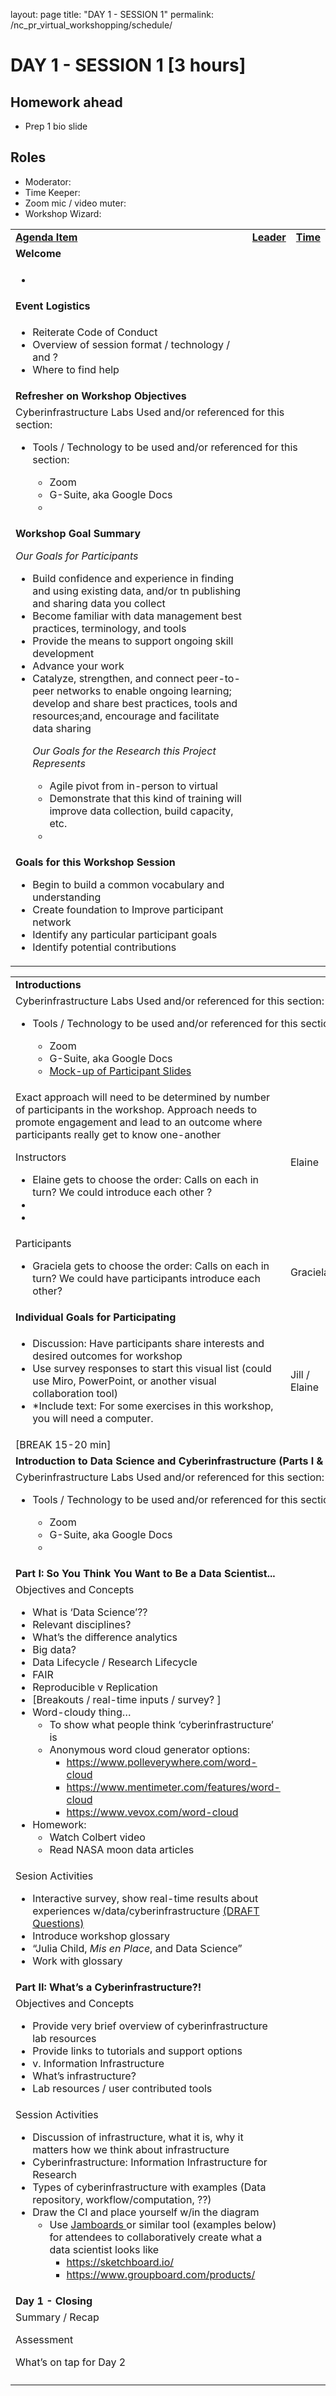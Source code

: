 layout: page
title: "DAY 1 - SESSION 1"
permalink: /nc_pr_virtual_workshopping/schedule/


# DAY 1 - SESSION 1 [3 hours]


## Homework ahead
* Prep 1 bio slide

## Roles
* Moderator: 
* Time Keeper:
* Zoom mic / video muter:
* Workshop Wizard: 

<table>
  <tr>
   <td><strong><span style="text-decoration:underline;">Agenda Item</span></strong>
   </td>
   <td><strong><span style="text-decoration:underline;">Leader</span></strong>
   </td>
   <td><strong><span style="text-decoration:underline;">Time</span></strong>
   </td>
  </tr>
  <tr>
   <td colspan="3" ><strong>Welcome</strong>
   </td>
  </tr>
  <tr>
   <td>
<ul>

<li>
</li>
</ul>
   </td>
   <td>
   </td>
   <td>
   </td>
  </tr>
  <tr>
   <td colspan="3" ><strong>Event Logistics</strong>
   </td>
  </tr>
  <tr>
   <td>
<ul>

<li>Reiterate Code of Conduct

<li>Overview of session format / technology / and ?

<li>Where to find help
</li>
</ul>
   </td>
   <td>
   </td>
   <td>
   </td>
  </tr>
  <tr>
   <td colspan="3" ><strong>Refresher on Workshop Objectives</strong>
   </td>
  </tr>
  <tr>
   <td colspan="3" >Cyberinfrastructure Labs Used and/or referenced for this section:
<ul>

<li>

<p>
Tools / Technology to be used and/or referenced for this section:
<ul>

<li>Zoom

<li>G-Suite, aka Google Docs

<li>
</li>
</ul>
</li>
</ul>
   </td>
  </tr>
  <tr>
   <td><strong>Workshop Goal Summary</strong>
<p>
<em>Our Goals for Participants</em>
<ul>

<li>Build confidence and experience in finding and using existing data, and/or tn publishing and sharing data you collect 

<li>Become familiar with data management best practices, terminology, and tools

<li>Provide the means to support ongoing skill development

<li>Advance your work

<li>Catalyze, strengthen, and connect  peer-to-peer networks to enable ongoing learning; develop and share best practices, tools and resources;and, encourage and facilitate data sharing

<p>
<em>Our Goals for the Research this Project Represents</em>
<ul>

<li>Agile pivot from in-person to virtual

<li>Demonstrate that this kind of training will improve data collection, build capacity, etc.

<li>
</li>
</ul>
</li>
</ul>
   </td>
   <td>
   </td>
   <td>
   </td>
  </tr>
  <tr>
   <td><strong>Goals for this Workshop Session</strong>
<ul>

<li>Begin to build a common vocabulary and understanding

<li>Create foundation to Improve participant network

<li>Identify any particular participant goals

<li>Identify potential contributions
</li>
</ul>
   </td>
   <td>
   </td>
   <td>
   </td>
  </tr>
</table>



<table>
  <tr>
   <td colspan="3" ><strong>Introductions</strong>
   </td>
  </tr>
  <tr>
   <td colspan="3" >Cyberinfrastructure Labs Used and/or referenced for this section:
<ul>

<li>

<p>
Tools / Technology to be used and/or referenced for this section:
<ul>

<li>Zoom

<li>G-Suite, aka Google Docs

<li><a href="https://docs.google.com/presentation/d/1YvPlQ-98KJ56g_y4ghvr8zNvbe2K8ued9ouTiL8S8pk/edit?usp=sharing">Mock-up of Participant Slides</a>
</li>
</ul>
</li>
</ul>
   </td>
  </tr>
  <tr>
   <td>Exact approach will need to be determined by number of participants in the workshop. Approach needs to promote engagement and lead to an outcome where participants really get to know one-another
<p>
Instructors
<ul>

<li>Elaine gets to choose the order: Calls on each in turn? We could introduce each other ?

<li>

<li>
</li>
</ul>
   </td>
   <td>Elaine
   </td>
   <td>
   </td>
  </tr>
  <tr>
   <td>Participants
<ul>

<li>Graciela gets to choose the order: Calls on each in turn? We could have participants introduce each other? 
</li>
</ul>
   </td>
   <td>Graciela
   </td>
   <td>
   </td>
  </tr>
  <tr>
   <td colspan="3" ><strong>Individual Goals for Participating</strong>
   </td>
  </tr>
  <tr>
   <td>
<ul>

<li>Discussion: Have participants share interests and desired outcomes for workshop

<li>Use survey responses to start this visual list (could use Miro, PowerPoint, or another visual collaboration tool)

<li>*Include text: For some exercises in this workshop, you will need a computer.
</li>
</ul>
   </td>
   <td>Jill / Elaine
   </td>
   <td>
   </td>
  </tr>
  <tr>
   <td colspan="3" >[BREAK 15-20 min]
   </td>
  </tr>
  <tr>
   <td colspan="3" ><strong>Introduction to Data Science and Cyberinfrastructure (Parts I & II)</strong>
   </td>
  </tr>
  <tr>
   <td colspan="3" >Cyberinfrastructure Labs Used and/or referenced for this section:
<ul>

<li>

<p>
Tools / Technology to be used and/or referenced for this section:
<ul>

<li>Zoom

<li>G-Suite, aka Google Docs

<li>
</li>
</ul>
</li>
</ul>
   </td>
  </tr>
  <tr>
   <td colspan="3" ><strong>Part I: So You Think You Want to Be a Data Scientist...</strong>
   </td>
  </tr>
  <tr>
   <td>Objectives and Concepts
<ul>

<li>What is ‘Data Science’??

<li>Relevant disciplines?

<li>What’s the difference analytics

<li>Big data?

<li>Data Lifecycle / Research Lifecycle

<li>FAIR 

<li>Reproducible v Replication

<li>[Breakouts / real-time inputs / survey? ]

<li>Word-cloudy thing… 
<ul>
 
<li>To show what people think ‘cyberinfrastructure’ is
 
<li>Anonymous word cloud generator options:  
<ul>
  
<li><a href="https://www.polleverywhere.com/word-cloud">https://www.polleverywhere.com/word-cloud</a>
  
<li><a href="https://www.mentimeter.com/features/word-cloud">https://www.mentimeter.com/features/word-cloud</a>
  
<li><a href="https://www.vevox.com/word-cloud">https://www.vevox.com/word-cloud</a> 
</li>  
</ul>
</li>  
</ul>

<li>Homework: 
<ul>
 
<li>Watch Colbert video
 
<li>Read NASA moon data articles
</li> 
</ul>
</li> 
</ul>
   </td>
   <td>
   </td>
   <td>
   </td>
  </tr>
  <tr>
   <td>Sesion Activities
<ul>

<li>Interactive survey, show real-time results about experiences w/data/cyberinfrastructure <a href="https://docs.google.com/document/d/1RVxpM62M_X24q-e5e5dqODHczK50aif7do_LUu7B4jI/edit?usp=sharing">(DRAFT Questions)</a>

<li>Introduce workshop glossary

<li>“Julia Child, <em>Mis en Place</em>, and Data Science”

<li>Work with glossary
</li>
</ul>
   </td>
   <td>
   </td>
   <td>
   </td>
  </tr>
  <tr>
   <td colspan="3" ><strong>Part II: What’s a Cyberinfrastructure?!</strong>
   </td>
  </tr>
  <tr>
   <td>Objectives and Concepts
<ul>

<li>Provide very brief overview of cyberinfrastructure lab resources

<li>Provide links to tutorials and support options

<li>v. Information Infrastructure

<li>What’s infrastructure?

<li>Lab resources / user contributed tools
</li>
</ul>
   </td>
   <td>
   </td>
   <td>
   </td>
  </tr>
  <tr>
   <td>Session Activities
<ul>

<li>Discussion of infrastructure, what it is, why it matters how we think about infrastructure

<li>Cyberinfrastructure: Information Infrastructure for Research

<li>Types of cyberinfrastructure with examples (Data repository, workflow/computation, ??)

<li>Draw the CI and place yourself w/in the diagram 
<ul>
 
<li>Use <a href="https://edu.google.com/products/jamboard/">Jamboards </a>or similar tool (examples below) for attendees to collaboratively create what a data scientist looks like   
<ul>
  
<li><a href="https://sketchboard.io/">https://sketchboard.io/</a> 
  
<li><a href="https://www.groupboard.com/products/">https://www.groupboard.com/products/</a> 
</li>  
</ul>
</li>  
</ul>
</li>  
</ul>
   </td>
   <td>
   </td>
   <td>
   </td>
  </tr>
  <tr>
   <td colspan="3" ><strong>Day 1 - Closing</strong>
   </td>
  </tr>
  <tr>
   <td>Summary / Recap
<p>
Assessment
<p>
What’s on tap for Day 2
   </td>
   <td>
   </td>
   <td>
   </td>
  </tr>
  <tr>
   <td>
   </td>
   <td>
   </td>
   <td>
   </td>
  </tr>
</table>

